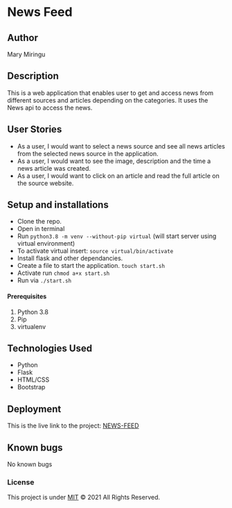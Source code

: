 # News Feed

## Author
Mary Miringu

## Description
This is a web application that enables user to get and access news from different sources and articles depending on the categories. It uses the News api to access the news.
## User Stories
* As a user, I would  want to select a news source and see all news articles from the selected news source in the application.
* As a user, I would want to see the image, description and the time a news article was created.
* As a user, I would want to click on an article and read the full article on the source website.

## Setup and installations
* Clone the repo.
* Open in terminal
* Run `python3.8 -m venv --without-pip virtual` (will start server using virtual environment)
* To activate virtual insert: `source virtual/bin/activate`
* Install flask and other dependancies.
* Create a file to start the application. `touch start.sh`
* Activate run   `chmod a+x start.sh`
* Run via  `./start.sh`
#### Prerequisites
1. Python 3.8
2. Pip
3. virtualenv
## Technologies Used
* Python
* Flask
* HTML/CSS
* Bootstrap
## Deployment
This is the live link to the project: <a href=" "> NEWS-FEED</a>
## Known bugs
No known bugs
### License
This project is under [MIT](https://choosealicense.com/licenses/mit/) &COPY; 2021 All Rights Reserved.